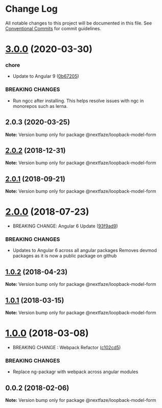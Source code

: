 # Change Log

All notable changes to this project will be documented in this file.
See [Conventional Commits](https://conventionalcommits.org) for commit guidelines.

# [3.0.0](https://github.com/NextFaze/npm-modules/compare/@nextfaze/loopback-model-form@2.0.3...@nextfaze/loopback-model-form@3.0.0) (2020-03-30)


### chore

* Update to Angular 9 ([0b67205](https://github.com/NextFaze/npm-modules/commit/0b67205e48aae8a496f85f1bdff945e29c375bf0))


### BREAKING CHANGES

* Run ngcc after installing.
This helps resolve issues with ngc in monorepos such as lerna.





## 2.0.3 (2020-03-25)

**Note:** Version bump only for package @nextfaze/loopback-model-form





## [2.0.2](https://gitlab.nextfaze.com/nextfaze/npm-module-seed/compare/@nextfaze/loopback-model-form@2.0.1...@nextfaze/loopback-model-form@2.0.2) (2018-12-31)

**Note:** Version bump only for package @nextfaze/loopback-model-form





<a name="2.0.1"></a>
## [2.0.1](https://gitlab.nextfaze.com/nextfaze/npm-module-seed/compare/@nextfaze/loopback-model-form@2.0.0...@nextfaze/loopback-model-form@2.0.1) (2018-09-21)




**Note:** Version bump only for package @nextfaze/loopback-model-form

<a name="2.0.0"></a>
# [2.0.0](https://gitlab.nextfaze.com/nextfaze/npm-module-seed/compare/@nextfaze/loopback-model-form@1.0.2...@nextfaze/loopback-model-form@2.0.0) (2018-07-23)


* BREAKING CHANGE: Angular 6 Update ([93f9ad9](https://gitlab.nextfaze.com/nextfaze/npm-module-seed/commit/93f9ad9))


### BREAKING CHANGES

* Updates to Angular 6 across all angular packages
Removes devmod packages as it is now a public package on github




<a name="1.0.2"></a>
## [1.0.2](https://gitlab.nextfaze.com/nextfaze/npm-module-seed/compare/@nextfaze/loopback-model-form@1.0.1...@nextfaze/loopback-model-form@1.0.2) (2018-04-23)




**Note:** Version bump only for package @nextfaze/loopback-model-form

<a name="1.0.1"></a>
## [1.0.1](https://gitlab.nextfaze.com/nextfaze/npm-module-seed/compare/@nextfaze/loopback-model-form@1.0.0...@nextfaze/loopback-model-form@1.0.1) (2018-03-15)




**Note:** Version bump only for package @nextfaze/loopback-model-form

<a name="1.0.0"></a>
# [1.0.0](https://gitlab.nextfaze.com/nextfaze/npm-module-seed/compare/@nextfaze/loopback-model-form@0.0.2...@nextfaze/loopback-model-form@1.0.0) (2018-03-08)


* BREAKING CHANGE : Webpack Refactor ([c102cd5](https://gitlab.nextfaze.com/nextfaze/npm-module-seed/commit/c102cd5))


### BREAKING CHANGES

* Replace ng-packagr with webpack across angular modules




<a name="0.0.2"></a>
## 0.0.2 (2018-02-06)




**Note:** Version bump only for package @nextfaze/loopback-model-form
